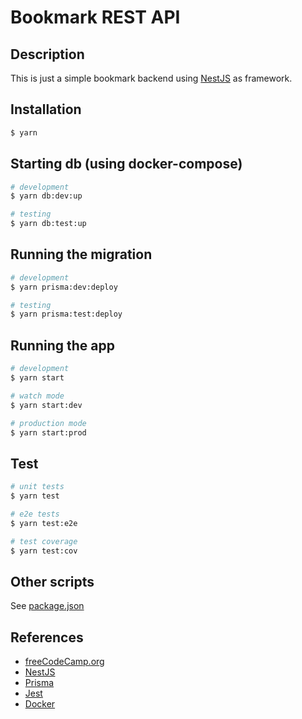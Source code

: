 # Bookmark REST API

## Description

This is just a simple bookmark backend using [NestJS](https://nestjs.com/) as framework.

## Installation

```bash
$ yarn
```

## Starting db (using docker-compose)

```bash
# development
$ yarn db:dev:up

# testing
$ yarn db:test:up
```

## Running the migration

```bash
# development
$ yarn prisma:dev:deploy

# testing
$ yarn prisma:test:deploy
```

## Running the app

```bash
# development
$ yarn start

# watch mode
$ yarn start:dev

# production mode
$ yarn start:prod
```

## Test

```bash
# unit tests
$ yarn test

# e2e tests
$ yarn test:e2e

# test coverage
$ yarn test:cov
```

## Other scripts

See [package.json](package.json)

## References

- [freeCodeCamp.org](https://www.youtube.com/watch?v=GHTA143_b-s)
- [NestJS](https://docs.nestjs.com/)
- [Prisma](https://www.prisma.io/docs/)
- [Jest](https://jestjs.io/docs/getting-started)
- [Docker](https://docs.docker.com/)